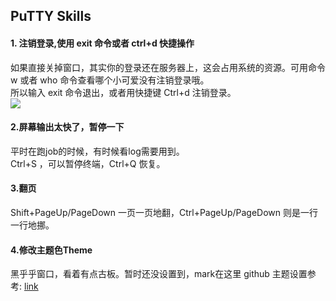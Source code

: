 ## PuTTY Skills
#### 1. 注销登录,使用 exit 命令或者 ctrl+d 快捷操作
如果直接关掉窗口，其实你的登录还在服务器上，这会占用系统的资源。可用命令 w 或者 who 命令查看哪个小可爱没有注销登录哦。  
所以输入 exit 命令退出，或者用快捷键 Ctrl+d 注销登录。  
![](https://s3.bmp.ovh/imgs/2022/01/ef2c276050692231.png)  

#### 2.屏幕输出太快了，暂停一下
平时在跑job的时候，有时候看log需要用到。  
Ctrl+S ，可以暂停终端，Ctrl+Q 恢复。

#### 3.翻页
Shift+PageUp/PageDown 一页一页地翻，Ctrl+PageUp/PageDown 则是一行一行地挪。

#### 4.修改主题色Theme
黑乎乎窗口，看着有点古板。暂时还没设置到，mark在这里
github 主题设置参考: [link](https://github.com/AlexAkulov/putty-color-themes)
